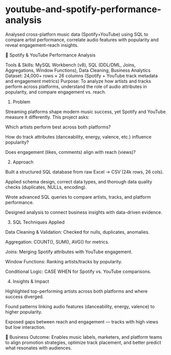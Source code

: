 # youtube-and-spotify-performance-analysis
Analysed cross-platforn music data (Spotify+YouTube) using SQL to compare artist performance, correlate audio features with popularity and reveal engagement-reach insights.


🎵 Spotify & YouTube Performance Analysis

Tools & Skills: MySQL Workbench (v8), SQL (DDL/DML, Joins, Aggregations, Window Functions), Data Cleaning, Business Analytics
Dataset: 24,000+ rows × 26 columns (Spotify + YouTube track metadata and engagement metrics)
Purpose: To analyze how artists and tracks perform across platforms, understand the role of audio attributes in popularity, and compare engagement vs. reach.



1. Problem

Streaming platforms shape modern music success, yet Spotify and YouTube measure it differently. This project asks:

Which artists perform best across both platforms?

How do track attributes (danceability, energy, valence, etc.) influence popularity?

Does engagement (likes, comments) align with reach (views)?



2. Approach

Built a structured SQL database from raw Excel → CSV (24k rows, 26 cols).

Applied schema design, correct data types, and thorough data quality checks (duplicates, NULLs, encoding).

Wrote advanced SQL queries to compare artists, tracks, and platform performance.

Designed analysis to connect business insights with data-driven evidence.



3. SQL Techniques Applied

Data Cleaning & Validation: Checked for nulls, duplicates, anomalies.

Aggregation: COUNT(), SUM(), AVG() for metrics.

Joins: Merging Spotify attributes with YouTube engagement.

Window Functions: Ranking artists/tracks by popularity.

Conditional Logic: CASE WHEN for Spotify vs. YouTube comparisons.



4. Insights & Impact

Highlighted top-performing artists across both platforms and where success diverged.

Found patterns linking audio features (danceability, energy, valence) to higher popularity.

Exposed gaps between reach and engagement — tracks with high views but low interaction.



📌 Business Outcome: Enables music labels, marketers, and platform teams to align promotion strategies, optimize track placement, and better predict what resonates with audiences.
